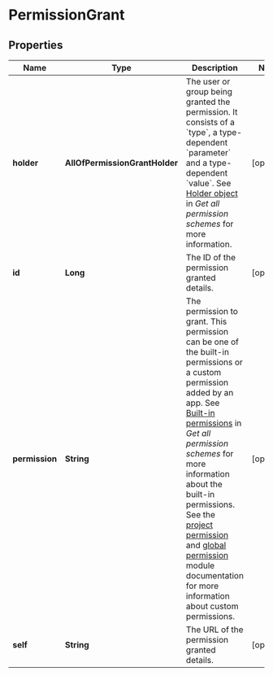 # PermissionGrant

## Properties
Name | Type | Description | Notes
------------ | ------------- | ------------- | -------------
**holder** | **AllOfPermissionGrantHolder** | The user or group being granted the permission. It consists of a &#x60;type&#x60;, a type-dependent &#x60;parameter&#x60; and a type-dependent &#x60;value&#x60;. See [Holder object](../api-group-permission-schemes/#holder-object) in *Get all permission schemes* for more information. |  [optional]
**id** | **Long** | The ID of the permission granted details. |  [optional]
**permission** | **String** | The permission to grant. This permission can be one of the built-in permissions or a custom permission added by an app. See [Built-in permissions](../api-group-permission-schemes/#built-in-permissions) in *Get all permission schemes* for more information about the built-in permissions. See the [project permission](https://developer.atlassian.com/cloud/jira/platform/modules/project-permission/) and [global permission](https://developer.atlassian.com/cloud/jira/platform/modules/global-permission/) module documentation for more information about custom permissions. |  [optional]
**self** | **String** | The URL of the permission granted details. |  [optional]
